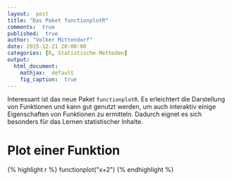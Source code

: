 ```yaml
---
layout:  post
title: "Das Paket functionplotR"
comments:  true
published:  true
author: "Volker Mittendorf"
date: 2015-12-21 20:00:00
categories: [R, Statistische Methoden]
output:
  html_document:
    mathjax:  default
    fig_caption:  true
---
```



Interessant ist das neue Paket ```functionplotR```. Es erleichtert die Darstellung von Funktionen und kann gut genutzt werden, um auch interaktiv einige Eigenschaften von Funktionen zu ermitteln. Dadurch eignet es sich besonders für das Lernen statistischer Inhalte.



# Plot einer Funktion



{% highlight r %}
functionplot("x+2")
{% endhighlight %}

<!--html_preserve--><div id="htmlwidget-4921" style="width:504px;height:504px;" class="functionplot"></div>
<script type="application/json" data-for="htmlwidget-4921">{"x":{"data":[{"fn":"x+2"}]},"evals":[]}</script><!--/html_preserve-->

